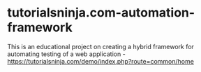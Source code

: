 # tutorialsninja.com-automation-framework
This is an educational project on creating a hybrid framework for automating testing of a web application - 
https://tutorialsninja.com/demo/index.php?route=common/home
